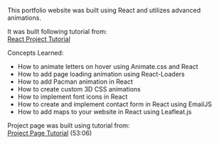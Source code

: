 This portfolio website was built using React and utilizes advanced animations.

It was built following tutorial from:
<br>
<a href="https://www.youtube.com/watch?v=bmpI252DmiI&list=PLMNTVltLB_OiWFk6wBBtwm0P3WYtadGeY&index=2">React Project Tutorial</a>

Concepts Learned:
- How to animate letters on hover using Animate.css and React
- How to add page loading animation using React-Loaders
- How to add Pacman animation in React
- How to create custom 3D CSS animations
- How to implement font icons in React
- How to create and implement contact form in React using EmailJS
- How to add maps to your website in React using Leafleat.js

Project page was built using tutorial from:
<br>
<a href="https://www.youtube.com/watch?v=x7mwVn2z3Sk&list=PLMNTVltLB_OiWFk6wBBtwm0P3WYtadGeY&index=6&t=3612s">Project Page Tutorial</a>
(53:06)
